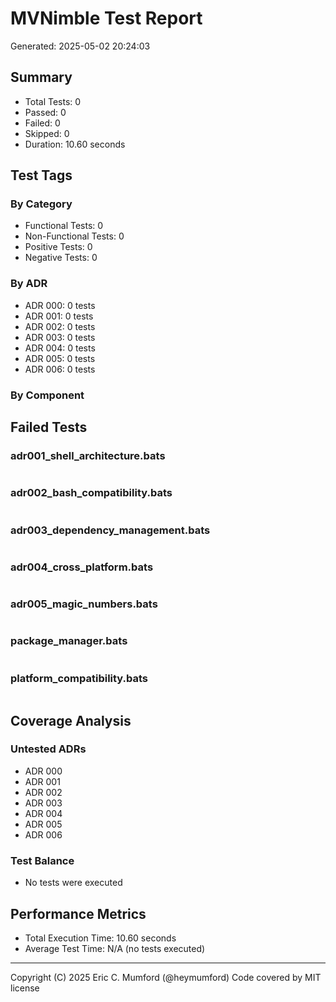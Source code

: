 # MVNimble Test Report

Generated: 2025-05-02 20:24:03

## Summary

* Total Tests: 0
* Passed: 0
* Failed: 0
* Skipped: 0
* Duration: 10.60 seconds

## Test Tags

### By Category

* Functional Tests: 0
* Non-Functional Tests: 0
* Positive Tests: 0
* Negative Tests: 0

### By ADR

* ADR 000: 0 tests
* ADR 001: 0 tests
* ADR 002: 0 tests
* ADR 003: 0 tests
* ADR 004: 0 tests
* ADR 005: 0 tests
* ADR 006: 0 tests

### By Component


## Failed Tests

### adr001_shell_architecture.bats

```
```

### adr002_bash_compatibility.bats

```
```

### adr003_dependency_management.bats

```
```

### adr004_cross_platform.bats

```
```

### adr005_magic_numbers.bats

```
```

### package_manager.bats

```
```

### platform_compatibility.bats

```
```

## Coverage Analysis

### Untested ADRs

* ADR 000
* ADR 001
* ADR 002
* ADR 003
* ADR 004
* ADR 005
* ADR 006

### Test Balance

* No tests were executed

## Performance Metrics

* Total Execution Time: 10.60 seconds
* Average Test Time: N/A (no tests executed)



---
Copyright (C) 2025 Eric C. Mumford (@heymumford) Code covered by MIT license
